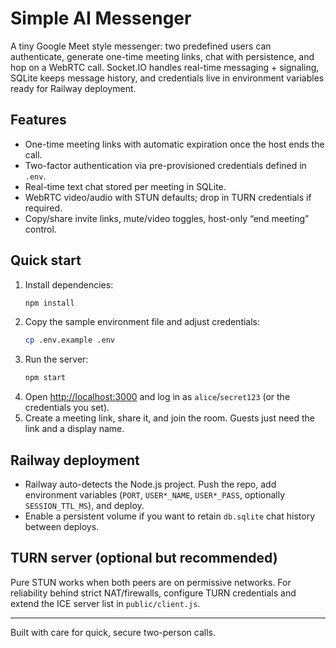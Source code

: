 # Simple AI Messenger

A tiny Google Meet style messenger: two predefined users can authenticate, generate one-time meeting links, chat with persistence, and hop on a WebRTC call. Socket.IO handles real-time messaging + signaling, SQLite keeps message history, and credentials live in environment variables ready for Railway deployment.

## Features
- One-time meeting links with automatic expiration once the host ends the call.
- Two-factor authentication via pre-provisioned credentials defined in `.env`.
- Real-time text chat stored per meeting in SQLite.
- WebRTC video/audio with STUN defaults; drop in TURN credentials if required.
- Copy/share invite links, mute/video toggles, host-only “end meeting” control.

## Quick start
1. Install dependencies:
   ```bash
   npm install
   ```
2. Copy the sample environment file and adjust credentials:
   ```bash
   cp .env.example .env
   ```
3. Run the server:
   ```bash
   npm start
   ```
4. Open <http://localhost:3000> and log in as `alice`/`secret123` (or the credentials you set).
5. Create a meeting link, share it, and join the room. Guests just need the link and a display name.

## Railway deployment
- Railway auto-detects the Node.js project. Push the repo, add environment variables (`PORT`, `USER*_NAME`, `USER*_PASS`, optionally `SESSION_TTL_MS`), and deploy.
- Enable a persistent volume if you want to retain `db.sqlite` chat history between deploys.

## TURN server (optional but recommended)
Pure STUN works when both peers are on permissive networks. For reliability behind strict NAT/firewalls, configure TURN credentials and extend the ICE server list in `public/client.js`.

---
Built with care for quick, secure two-person calls.
